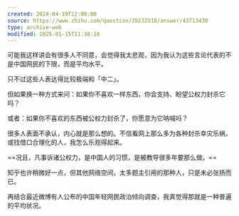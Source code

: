 ```yaml
---
created: 2024-04-19T12:00:00
source: https://www.zhihu.com/question/29232518/answer/43713430
type: archive-web
modified: 2025-01-15T11:38:18
---
```


可能我这样讲会有很多人不同意，会觉得我太悲观，因为我认为这些言论代表的不是中国网民的下限，而是平均水平。

只不过这些人表达得比较极端和「中二」。

但如果换一种方式来问：如果你不喜欢一样东西，你会支持、盼望公权力封杀它吗？

或者：如果你不喜欢的东西被公权力封杀了，你愿意为它呐喊吗？

很多人表面不承认，内心就是那么想的。不信看网上那么多为各种封杀幸灾乐祸，或找借口合理化的人，我怎么乐观得起来。

==况且，凡事诉诸公权力，是中国人的习惯，是被教导很多年要那么做。==

知乎也许稍微好一点，但其他网络空间，太多题主引用的那种人，只是未必张扬而已。

再结合最近微博有人公布的中国年轻网民政治倾向调查，我真觉得那就是一种普遍的平均状况。
